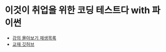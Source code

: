 # 이것이 취업을 위한 코딩 테스트다 with 파이썬

- [강의 몰아보기 재생목록](https://www.youtube.com/playlist?list=PLRx0vPvlEmdAghTr5mXQxGpHjWqSz0dgC)
- [교재 깃허브](https://github.com/ndb796/python-for-coding-test)

